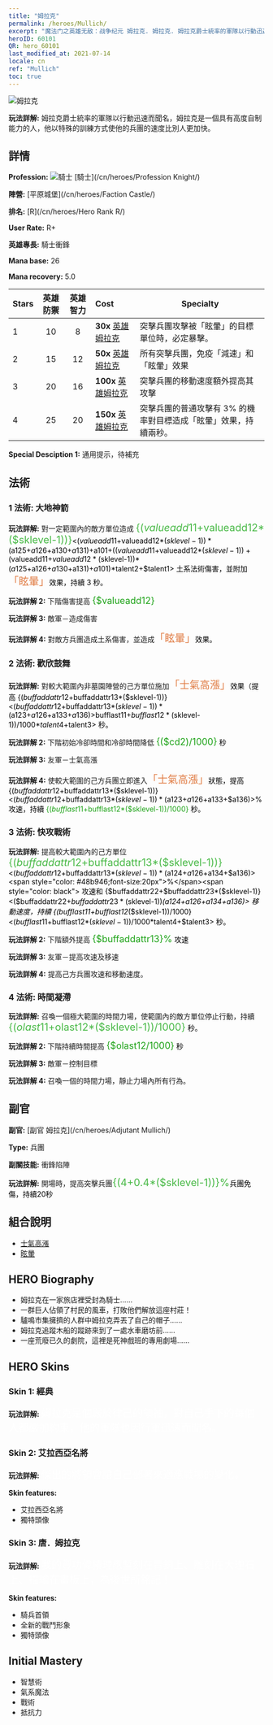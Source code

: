 ```yaml
---
title: "姆拉克"
permalink: /heroes/Mullich/
excerpt: "魔法门之英雄无敌：战争纪元 姆拉克. 姆拉克. 姆拉克爵士統率的軍隊以行動迅速而聞名，姆拉克是一個具有高度自制能力的人，他以特殊的訓練方式使他的兵團的速度比別人更加快。"
heroID: 60101
QR: hero_60101
last_modified_at: 2021-07-14
locale: cn
ref: "Mullich"
toc: true
---
```

  ![姆拉克](/images/h/h_Mullich.jpg)

 **玩法詳解:** 姆拉克爵士統率的軍隊以行動迅速而聞名，姆拉克是一個具有高度自制能力的人，他以特殊的訓練方式使他的兵團的速度比別人更加快。
## 詳情
 **Profession:** ![騎士](/images/h/h_prof_1.png)  [騎士](/cn/heroes/Profession Knight/)

 **陣營:** [平原城堡](/cn/heroes/Faction Castle/)

 **排名:** [R](/cn/heroes/Hero Rank R/)

 **User Rate:** R+

 **英雄專長:** 騎士衝鋒

 **Mana base:** 26

 **Mana recovery:** 5.0


  | Stars | 英雄防禦 | 英雄智力 | Cost |     Specialty     |
  |---------|:---------------:|:---------------:|:--|--------------------|
  |    1    | 10 | 8 | **30x** [英雄姆拉克](/cn/Items/her_360/) | 突擊兵團攻擊被「眩暈」的目標單位時，必定暴擊。 |
  |    2    | 15 | 12 | **50x** [英雄姆拉克](/cn/Items/her_360/) | 所有突擊兵團，免疫「減速」和「眩暈」效果 |
  |    3    | 20 | 16 | **100x** [英雄姆拉克](/cn/Items/her_360/) | 突擊兵團的移動速度額外提高其攻擊 |
  |    4    | 25 | 20 | **150x** [英雄姆拉克](/cn/Items/her_360/) | 突擊兵團的普通攻擊有 3% 的機率對目標造成「眩暈」效果，持續兩秒。 |

 **Special Desciption 1:** 通用提示，待補充

## 法術
### 1 法術: 大地神箭
 **玩法詳解:** 對一定範圍內的敵方單位造成 <span style="color: #48b946;font-size:20px">{($valueadd11+$valueadd12*($sklevel-1))}</span><span style="color: black"><($valueadd11+$valueadd12*($sklevel-1))*($a125+$a126+$a130+$a131)+$a101+(($valueadd11+$valueadd12*($sklevel-1))+($valueadd11+$valueadd12*($sklevel-1))*($a125+$a126+$a130+$a131)+$a101)*$talent2+$talent1> 土系法術傷害，並附加<span style="color: #e07c44;font-size:20px">「眩暈」</span><span style="color: black">效果，持續 3 秒。

 **玩法詳解 2:** 下階傷害提高 <span style="color: #1ca216;font-size:18px">{$valueadd12}</span><span style="color: black">

 **玩法詳解 3:** 敵軍－造成傷害

 **玩法詳解 4:** 對敵方兵團造成土系傷害，並造成<span style="color: #e07c44;font-size:20px">「眩暈」</span><span style="color: black">效果。

### 2 法術: 歡欣鼓舞
 **玩法詳解:** 對較大範圍內非墓園陣營的己方單位施加<span style="color: #e07c44;font-size:20px">「士氣高漲」</span><span style="color: black">效果（提高 {($buffaddattr12+$buffaddattr13*($sklevel-1))}<($buffaddattr12+$buffaddattr13*($sklevel-1))*($a123+$a126+$a133+$a136)>% 攻速），持續 <span style="color: #48b946;font-size:20px">{($bufflast11+$bufflast12*($sklevel-1))/1000}</span><span style="color: black"><($bufflast11+$bufflast12*($sklevel-1))/1000*$talent4+$talent3> 秒。

 **玩法詳解 2:** 下階初始冷卻時間和冷卻時間降低 <span style="color: #1ca216;font-size:18px">{($cd2)/1000}</span><span style="color: black"> 秒

 **玩法詳解 3:** 友軍－士氣高漲

 **玩法詳解 4:** 使較大範圍的己方兵團立即進入<span style="color: #e07c44;font-size:20px">「士氣高漲」</span><span style="color: black">狀態，提高 {($buffaddattr12+$buffaddattr13*($sklevel-1))}<($buffaddattr12+$buffaddattr13*($sklevel-1))*($a123+$a126+$a133+$a136)>% 攻速，持續 <span style="color: #1ca216">{($bufflast11+$bufflast12*($sklevel-1))/1000}</span><span style="color: black"> 秒。

### 3 法術: 快攻戰術
 **玩法詳解:** 提高較大範圍內的己方單位 <span style="color: #48b946;font-size:20px">{($buffaddattr12+$buffaddattr13*($sklevel-1))}</span><span style="color: black"><($buffaddattr12+$buffaddattr13*($sklevel-1))*($a124+$a126+$a134+$a136)><span style="color: #48b946;font-size:20px">%</span><span style="color: black"> 攻速和 {$buffaddattr22+$buffaddattr23*($sklevel-1)}<($buffaddattr22+$buffaddattr23*($sklevel-1))*($a124+$a126+$a134+$a136)> 移動速度，持續 {($bufflast11+$bufflast12*($sklevel-1))/1000}<($bufflast11+$bufflast12*($sklevel-1))/1000*$talent4+$talent3> 秒。

 **玩法詳解 2:** 下階額外提高 <span style="color: #1ca216;font-size:18px">{$buffaddattr13}%</span><span style="color: black"> 攻速

 **玩法詳解 3:** 友軍－提高攻速及移速

 **玩法詳解 4:** 提高己方兵團攻速和移動速度。

### 4 法術: 時間凝滯
 **玩法詳解:** 召喚一個極大範圍的時間力場，使範圍內的敵方單位停止行動，持續 <span style="color: #48b946;font-size:20px">{($olast11+$olast12*($sklevel-1))/1000}</span><span style="color: black"> 秒。

 **玩法詳解 2:** 下階持續時間提高 <span style="color: #1ca216;font-size:18px">{$olast12/1000}</span><span style="color: black"> 秒

 **玩法詳解 3:** 敵軍－控制目標

 **玩法詳解 4:** 召喚一個的時間力場，靜止力場內所有行為。


## 副官

 **副官:**  [副官 姆拉克](/cn/heroes/Adjutant Mullich/) 

 **Type:**  兵團 

 **副關技能:**  衝鋒陷陣 

 **玩法詳解:** 開場時，提高突擊兵團<span style="color: #48b946;font-size:20px">{(4+0.4*($sklevel-1))}%</span><span style="color: black">兵團免傷，持續20秒

## 組合說明

* [士氣高漲](/cn/combination/士氣高漲/) 
* [眩暈](/cn/combination/眩暈/) 

## HERO Biography
   - 姆拉克在一家旅店裡受封為騎士……
   - 一群巨人佔領了村民的風車，打敗他們解放這座村莊！
   - 驢鳴市集擁擠的人群中姆拉克弄丟了自己的帽子……
   - 姆拉克追蹤木船的蹤跡來到了一處水車磨坊前……
   - 一座荒廢已久的劇院，這裡是死神戲班的專用劇場……

## HERO Skins
### Skin 1: **經典**

 **玩法詳解:** <span style="color: #ffffff;font-size:20px">姆拉克是個嚴於律己的領袖，對自己手下的每個人都嚴加約束，他的軍隊也因行軍迅速而聞名。</span>


### Skin 2: **艾拉西亞名將**

 **玩法詳解:** <span style="color: #ffffff;font-size:20px">傑出的將領會讓自己部署來適應戰場的變化。</span>

 **Skin features:** 

   - 艾拉西亞名將
   - 獨特頭像

### Skin 3: **唐．姆拉克**

 **玩法詳解:** <span style="color: #ffffff;font-size:20px">我的豐功偉績理應鏨刻在青銅上、雕刻在大理石上、描繪在畫板上，為後世所銘記！</span>

 **Skin features:** 

   - 騎兵首領
   - 全新的戰鬥形象
   - 獨特頭像


## Initial Mastery
   - 智慧術
   - 氣系魔法
   - 戰術
   - 抵抗力
